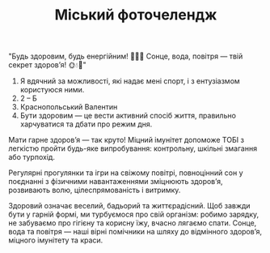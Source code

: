 ﻿---
title: Міський фоточелендж #КорисніСімейніЗвички до Дня здоров'я від родини Краснопольських
---

"Будь здоровим, будь енергійним! 💪🚴‍♂️ Сонце, вода, повітря — твій секрет здоров’я! 🌞💧🌿"

1. Я вдячний за можливості, які надає мені спорт, і з ентузіазмом користуюся ними.
2. 2 – Б
3. Краснопольський Валентин
4. Бути здоровим — це вести активний спосіб життя, правильно харчуватися та дбати про режим дня. 

Мати гарне здоров’я — так круто! Міцний імунітет допоможе ТОБІ з легкістю пройти будь-яке випробування: контрольну, шкільні змагання або турпохід.

Регулярні прогулянки та ігри на свіжому повітрі, повноцінний сон у поєднанні з фізичними навантаженнями зміцнюють здоров’я, розвивають волю, цілеспрямованість і витримку.

Здоровий означає веселий, бадьорий та життєрадісний. Щоб завжди бути у гарній формі, ми турбуємося про свій організм: робимо зарядку, не забуваємо про гігієну та корисну їжу, вчасно лягаємо спати. Сонце, вода та повітря — наші вірні помічники на шляху до відмінного здоров’я, міцного імунітету та краси.

<slideshow />